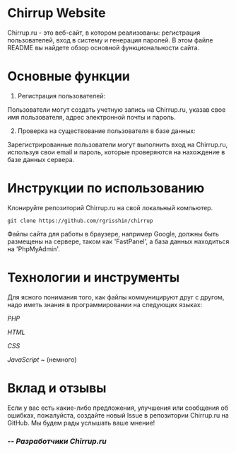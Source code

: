 # Сhirrup Website

Chirrup.ru - это веб-сайт, в котором реализованы: регистрация пользователей, вход в систему и генерация паролей. В этом файле README вы найдете обзор основной функциональности сайта.

# Основные функции

1. Регистрация пользователей:

Пользователи могут создать учетную запись на Chirrup.ru, указав свое имя пользователя, адрес электронной почты и пароль.

2. Проверка на существование пользователя в базе данных:

Зарегистрированные пользователи могут выполнить вход на Chirrup.ru, используя свои email и пароль, которые проверяются на нахождение в базе данных сервера.

# Инструкции по использованию

Клонируйте репозиторий Chirrup.ru на свой локальный компьютер.

```git clone https://github.com/rgrisshin/chirrup```

Файлы сайта для работы в браузере, например Google, должны быть размещены на сервере, таком как 'FastPanel', а база данных находиться на 'PhpMyAdmin'.

# Технологии и инструменты

Для ясного понимания того, как файлы коммуницируют друг с другом, надо иметь знания в программировании на следующих языках:

_PHP_

_HTML_

_CSS_

_JavaScript_ ~ (немного)

# Вклад и отзывы

Если у вас есть какие-либо предложения, улучшения или сообщения об ошибках, пожалуйста, создайте новый Issue в репозитории Chirrup.ru на GitHub. Мы будем рады услышать ваше мнение!




### *-- Разработчики Chirrup.ru*

